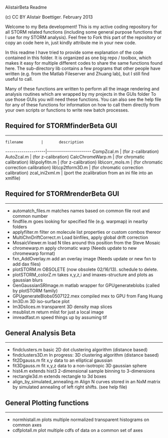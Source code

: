 AlistairBeta Readme

(c) CC BY Alistair Boettiger.   February 2013

Welcome to my Beta development!  This is my active coding repository for all STORM related functions (including some general purpose functions that I use for my STORM analysis).
Feel free to Fork this part of the repository or copy an code here in, just kindly attribute me in your new code.

In this readme I have tried to provide some explanation of the code contained in this folder.
It is organized as one big repo / toolbox, which makes it easy for multiple different codes to share the same functions found here.
The sub-directory lib contains a few programs that other people have written (e.g. from the Matlab Fileserver and Zhuang lab), but I still find useful to call.  

Many of these functions are written to perform all the image rendering and analysis routines which are wrapped by my projects in the GUIs folder
To use those GUIs you will need these functions.  You can also see the help file for any of these functions for information on how to call them directly from your own scripts or functions to write new batch processes.


## Required for STORMfinderBeta GUI
---------------------------------------------------------------------

	filename 		| 		description
--------------------|----------------------
CompZcal.m  		| (for z-calibration)
AutoZcal.m  		| (for z-calibration)
CalcChromeWarp.m 	| (for chromatic calibration)
lib\polyfitn.m  	| (for z-calibration)
lib\corr_mols.m  	| (for chromatic correction calibration)
lib\cp2tform3D.m 	| (for chromatic correction calibration)
zcal_ini2xml.m 		| (port the zcalibration from an ini file into an xmlfile)


## Required for STORMrenderBeta GUI
---------------------------------------------------------------------
- automatch_files.m 			matches names based on common file root and common number
- findfile.m  					goes looking for specified file (e.g. warpmap) in nearby folders
- applyfilter.m   				filter on molecule list properties or custom combos thereor
- MultiChnDriftCorrect.m  		Load binfiles, apply global drift correction
- MosaicViewer.m    			load N tiles around this position from the Steve Mosaic
- chromewarp.m 					apply chromatic warp												(Needs update to new chromewarp format)
- fxn_AddOverlay.m 				add an overlay image 												(Needs update or new fxn to add dax files)
- plotSTORM.m 					OBSOLETE															(now obsolete 02/16/13).  schedule to delete.
- plotSTORM_colorZ.m 			takes x,y,z,i and imaxes-structure and plots as gaussian blurs
- GenGaussianSRImage.m 			matlab wrapper for GPUgenerateblobs (called by plotSTORM family)
- GPUgenerateBlobs0507122.mex 	 compiled mex to GPU from Fang Huang
- Im3D.m     					3D iso-surface plot
- Im3Dslices.m   				transparent 3D density map slices
- msublist.m  					return mlist for just a local image
- imreadfast.m 					speed things up by assuming tif


## General Analysis Beta
------------------------------------------------------------------------------
- findclusters.m  				basic 2D dot clustering algorithm (distance based)
- findclusters3D.m				In progress: 3D clustering algorithm (distance based)
- fit2Dgauss.m    				fit x,y data to an elliptical gaussian
- fit3Dgauss.m 					fit x,y,z data to a non-isotropic 3D gaussian sphere
- hist4.m 						extends hist3 2-dimensional sample binning to 3-dimensions
- rectangle3d.m					extends rectangle to 3d boxes
- align_by_simulated_annealing.m  Align N curves stored in an NxM matrix by simulated annealing of left right shifts.  (see help file)

## General Plotting functions
---------------------------------------------------------------------------------------
- normhistall.m 					plots multiple normalized transparent histograms on common axes
- cdfplotall.m 					plot multiple cdfs of data on a common set of axes

